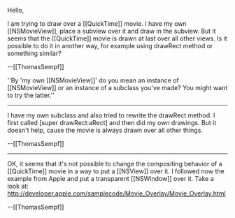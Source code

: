 Hello,

I am trying to draw over a [[QuickTime]] movie. I have my own [[NSMovieView]], place a subview over it and draw in the subview. But it seems that the [[QuickTime]] movie is drawn at last over all other views. Is it possible to do it in another way, for example using drawRect method or something similar?

--[[ThomasSempf]]

''By 'my own [[NSMovieView]]' do you mean an instance of [[NSMovieView]] or an instance of a subclass you've made? You might want to try the latter.''

----

I have my own subclass and also tried to rewrite the drawRect method. I first called [super drawRect:aRect] and then did my own drawings. But it doesn't help, cause the movie is always drawn over all other things.

--[[ThomasSempf]]

----

OK, it seems that it's not possible to change the compositing behavior of a [[QuickTime]] movie in a way to put a [[NSView]] over it. I followed now the example from Apple and put a transparent [[NSWindow]] over it. Take a look at: http://developer.apple.com/samplecode/Movie_Overlay/Movie_Overlay.html

--[[ThomasSempf]]